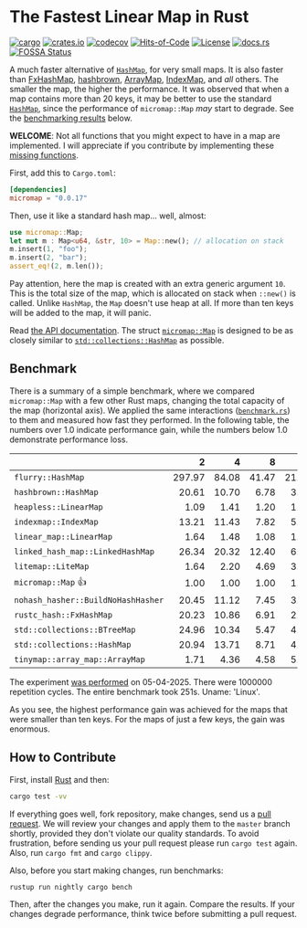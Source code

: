 # The Fastest Linear Map in Rust

[![cargo](https://github.com/yegor256/micromap/actions/workflows/cargo.yml/badge.svg)](https://github.com/yegor256/micromap/actions/workflows/cargo.yml)
[![crates.io](https://img.shields.io/crates/v/micromap.svg)](https://crates.io/crates/micromap)
[![codecov](https://codecov.io/gh/yegor256/micromap/branch/master/graph/badge.svg)](https://codecov.io/gh/yegor256/micromap)
[![Hits-of-Code](https://hitsofcode.com/github/yegor256/micromap)](https://hitsofcode.com/view/github/yegor256/micromap)
[![License](https://img.shields.io/badge/license-MIT-green.svg)](https://github.com/yegor256/micromap/blob/master/LICENSE.txt)
[![docs.rs](https://img.shields.io/docsrs/micromap)](https://docs.rs/micromap/latest/micromap/)
[![FOSSA Status](https://app.fossa.com/api/projects/git%2Bgithub.com%2Fyegor256%2Fmicromap.svg?type=shield&issueType=license)](https://app.fossa.com/projects/git%2Bgithub.com%2Fyegor256%2Fmicromap?ref=badge_shield&issueType=license)

A much faster alternative of
[`HashMap`](https://doc.rust-lang.org/std/collections/struct.HashMap.html),
for very small maps.
It is also faster than
[FxHashMap](https://github.com/rust-lang/rustc-hash),
[hashbrown](https://github.com/rust-lang/hashbrown),
[ArrayMap](https://github.com/robjtede/tinymap),
[IndexMap](https://crates.io/crates/indexmap),
and _all_ others.
The smaller the map, the higher the performance.
It was observed that when a map contains more than 20 keys,
it may be better to use the standard
[`HashMap`](https://doc.rust-lang.org/std/collections/struct.HashMap.html),
since the performance of `micromap::Map` _may_ start to degrade.
See the [benchmarking results](#benchmark) below.

**WELCOME**:
Not all functions that you might expect to have in a map are implemented.
I will appreciate if you contribute by implementing these
[missing functions](https://github.com/yegor256/micromap/issues).

First, add this to `Cargo.toml`:

```toml
[dependencies]
micromap = "0.0.17"
```

Then, use it like a standard hash map... well, almost:

```rust
use micromap::Map;
let mut m : Map<u64, &str, 10> = Map::new(); // allocation on stack
m.insert(1, "foo");
m.insert(2, "bar");
assert_eq!(2, m.len());
```

Pay attention, here the map is created with an extra generic argument `10`.
This is the total size of the map, which is allocated on stack when `::new()`
is called. Unlike `HashMap`, the `Map` doesn't use heap at all. If more than
ten keys will be added to the map, it will panic.

Read [the API documentation](https://docs.rs/micromap/latest/micromap/).
The struct
[`micromap::Map`](https://docs.rs/micromap/latest/micromap/struct.Map.html)
is designed to be as closely similar to
[`std::collections::HashMap`][std] as possible.

## Benchmark

There is a summary of a simple benchmark, where we compared `micromap::Map` with
a few other Rust maps, changing the total capacity of the map (horizontal axis).
We applied the same interactions
([`benchmark.rs`][rs])
to them and measured how fast they performed. In the following table,
the numbers over 1.0 indicate performance gain,
while the numbers below 1.0 demonstrate performance loss.

<!-- benchmark -->
| | 2 | 4 | 8 | 16 | 32 | 64 | 128 |
| --- | --: | --: | --: | --: | --: | --: | --: |
| `flurry::HashMap` | 297.97 | 84.08 | 41.47 | 21.67 | 11.63 | 5.65 | 2.54 |
| `hashbrown::HashMap` | 20.61 | 10.70 | 6.78 | 3.25 | 1.64 | 0.67 | 0.24 |
| `heapless::LinearMap` | 1.09 | 1.41 | 1.20 | 1.20 | 1.04 | 1.14 | 0.92 |
| `indexmap::IndexMap` | 13.21 | 11.43 | 7.82 | 5.69 | 2.16 | 1.02 | 0.43 |
| `linear_map::LinearMap` | 1.64 | 1.48 | 1.08 | 1.12 | 1.01 | 1.23 | 1.03 |
| `linked_hash_map::LinkedHashMap` | 26.34 | 20.32 | 12.40 | 6.97 | 3.45 | 1.59 | 0.70 |
| `litemap::LiteMap` | 1.64 | 2.20 | 4.69 | 3.22 | 2.29 | 1.03 | 0.52 |
| `micromap::Map` 👍 | 1.00 | 1.00 | 1.00 | 1.00 | 1.00 | 1.00 | 1.00 |
| `nohash_hasher::BuildNoHashHasher` | 20.45 | 11.12 | 7.45 | 3.00 | 1.56 | 0.69 | 0.32 |
| `rustc_hash::FxHashMap` | 20.23 | 10.86 | 6.91 | 2.98 | 1.29 | 0.65 | 0.28 |
| `std::collections::BTreeMap` | 24.96 | 10.34 | 5.47 | 4.35 | 2.39 | 1.19 | 0.62 |
| `std::collections::HashMap` | 20.94 | 13.71 | 8.71 | 4.68 | 2.63 | 1.16 | 0.51 |
| `tinymap::array_map::ArrayMap` | 1.71 | 4.36 | 4.58 | 5.00 | 4.33 | 4.65 | 3.90 |

The experiment [was performed][action] on 05-04-2025.
There were 1000000 repetition cycles.
The entire benchmark took 251s.
Uname: 'Linux'.

<!-- benchmark -->

As you see, the highest performance gain was achieved for the maps that
were smaller than ten keys.
For the maps of just a few keys, the gain was enormous.

## How to Contribute

First, install [Rust](https://www.rust-lang.org/tools/install) and then:

```bash
cargo test -vv
```

If everything goes well, fork repository, make changes, send us a
[pull request](https://www.yegor256.com/2014/04/15/github-guidelines.html).
We will review your changes and apply them to the `master` branch shortly,
provided they don't violate our quality standards. To avoid frustration,
before sending us your pull request please run `cargo test` again. Also,
run `cargo fmt` and `cargo clippy`.

Also, before you start making changes, run benchmarks:

```bash
rustup run nightly cargo bench
```

Then, after the changes you make, run it again. Compare the results.
If your changes
degrade performance, think twice before submitting a pull request.

[std]: https://doc.rust-lang.org/std/collections/struct.HashMap.html
[rs]: https://github.com/yegor256/micromap/blob/master/tests/benchmark.rs
[action]: https://github.com/yegor256/micromap/actions/workflows/benchmark.yml
